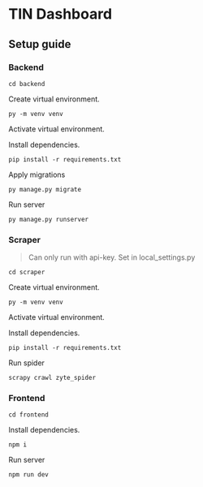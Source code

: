 # TIN Dashboard

## Setup guide

### Backend
```
cd backend
```
Create virtual environment.
```
py -m venv venv
```
Activate virtual environment.

Install dependencies.
```
pip install -r requirements.txt
```
Apply migrations
```
py manage.py migrate
```
Run server
```
py manage.py runserver
```

### Scraper
> Can only run with api-key. Set in local_settings.py
```
cd scraper
```
Create virtual environment.
```
py -m venv venv
```
Activate virtual environment.

Install dependencies.
```
pip install -r requirements.txt
```
Run spider
```
scrapy crawl zyte_spider
```

### Frontend
```
cd frontend
```

Install dependencies.
```
npm i
```
Run server
```
npm run dev
```